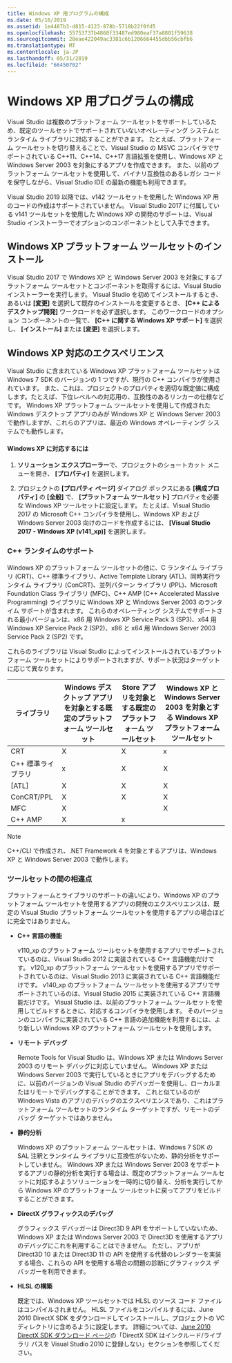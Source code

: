 ```yaml
---
title: Windows XP 用プログラムの構成
ms.date: 05/16/2019
ms.assetid: 1e4487b3-d815-4123-878b-5718b22f0fd5
ms.openlocfilehash: 55753737b4868f33487ed980eaf37a8801f59638
ms.sourcegitcommit: 28eae422049ac3381c6b1206664455dbb56cbfb6
ms.translationtype: MT
ms.contentlocale: ja-JP
ms.lasthandoff: 05/31/2019
ms.locfileid: "66450702"
---
```

# <a name="configuring-programs-for-windows-xp"></a>Windows XP 用プログラムの構成

Visual Studio は複数のプラットフォーム ツールセットをサポートしているため、既定のツールセットでサポートされていないオペレーティング システムとランタイム ライブラリに対応することができます。 たとえば、プラットフォーム ツールセットを切り替えることで、Visual Studio の MSVC コンパイラでサポートされている C++11、C++14、C++17 言語拡張を使用し、Windows XP と Windows Server 2003 を対象にするアプリを作成できます。 また、以前のプラットフォーム ツールセットを使用して、バイナリ互換性のあるレガシ コードを保守しながら、Visual Studio IDE の最新の機能も利用できます。

Visual Studio 2019 以降では、v142 ツールセットを使用した Windows XP 用のコードの作成はサポートされていません。 Visual Studio 2017 に付属している v141 ツールセットを使用した Windows XP の開発のサポートは、Visual Studio インストーラーでオプションのコンポーネントとして入手できます。

## <a name="install-the-windows-xp-platform-toolset"></a>Windows XP プラットフォーム ツールセットのインストール

Visual Studio 2017 で Windows XP と Windows Server 2003 を対象にするプラットフォーム ツールセットとコンポーネントを取得するには、Visual Studio インストーラーを実行します。 Visual Studio を初めてインストールするとき、あるいは **[変更]** を選択して既存のインストールを変更するとき、 **[C++ によるデスクトップ開発]** ワークロードを必ず選択します。 このワークロードのオプション コンポーネントの一覧で、 **[C++ に関する Windows XP サポート]** を選択し、 **[インストール]** または **[変更]** を選択します。

## <a name="windows-xp-targeting-experience"></a>Windows XP 対応のエクスペリエンス

Visual Studio に含まれている Windows XP プラットフォーム ツールセットは Windows 7 SDK のバージョンの 1 つですが、現行の C++ コンパイラが使用されています。 また、これは、プロジェクトのプロパティを適切な既定値に構成します。たとえば、下位レベルへの対応用の、互換性のあるリンカーの仕様などです。 Windows XP プラットフォーム ツールセットを使用して作成された Windows デスクトップ アプリのみが Windows XP と Windows Server 2003 で動作しますが、これらのアプリは、最近の Windows オペレーティング システムでも動作します。

#### <a name="to-target-windows-xp"></a>Windows XP に対応するには

1. **ソリューション エクスプローラー**で、プロジェクトのショートカット メニューを開き、 **[プロパティ]** を選択します。

1. プロジェクトの **[プロパティ ページ]** ダイアログ ボックスにある **[構成プロパティ]** の **[全般]** で、 **[プラットフォーム ツールセット]** プロパティを必要な Windows XP ツールセットに設定します。 たとえば、Visual Studio 2017 の Microsoft C++ コンパイラを使用し、Windows XP および Windows Server 2003 向けのコードを作成するには、 **[Visual Studio 2017 - Windows XP (v141_xp)]** を選択します。

### <a name="c-runtime-support"></a>C++ ランタイムのサポート

Windows XP のプラットフォーム ツールセットの他に、C ランタイム ライブラリ (CRT)、C++ 標準ライブラリ、Active Template Library (ATL)、同時実行ランタイム ライブラリ (ConCRT)、並列パターン ライブラリ (PPL)、Microsoft Foundation Class ライブラリ (MFC)、C++ AMP (C++ Accelerated Massive Programming) ライブラリに Windows XP と Windows Server 2003 のランタイム サポートが含まれます。 これらのオペレーティング システムでサポートされる最小バージョンは、x86 用 Windows XP Service Pack 3 (SP3)、x64 用 Windows XP Service Pack 2 (SP2)、x86 と x64 用 Windows Server 2003 Service Pack 2 (SP2) です。

これらのライブラリは Visual Studio によってインストールされているプラットフォーム ツールセットによりサポートされますが、サポート状況はターゲットに応じて異なります。

|ライブラリ|Windows デスクトップ アプリを対象とする既定のプラットフォーム ツールセット|Store アプリを対象とする既定のプラットフォーム ツールセット|Windows XP と Windows Server 2003 を対象とする Windows XP プラットフォーム ツールセット|
|---|---|---|---|
|CRT|X|X|x|
|C++ 標準ライブラリ|x|X|X|
|[ATL]|X|X|X|
|ConCRT/PPL|X|X|X|
|MFC|X||X|
|C++ AMP|X|x||

> [!NOTE]
> C++/CLI で作成され、.NET Framework 4 を対象とするアプリは、Windows XP と Windows Server 2003 で動作します。

### <a name="differences-between-the-toolsets"></a>ツールセットの間の相違点

プラットフォームとライブラリのサポートの違いにより、Windows XP のプラットフォーム ツールセットを使用するアプリの開発のエクスペリエンスは、既定の Visual Studio プラットフォーム ツールセットを使用するアプリの場合ほどに完全ではありません。

- **C++ 言語の機能**

   v110\_xp のプラットフォーム ツールセットを使用するアプリでサポートされているのは、Visual Studio 2012 に実装されている C++ 言語機能だけです。 v120\_xp のプラットフォーム ツールセットを使用するアプリでサポートされているのは、Visual Studio 2013 に実装されている C++ 言語機能だけです。 v140\_xp のプラットフォーム ツールセットを使用するアプリでサポートされているのは、Visual Studio 2015 に実装されている C++ 言語機能だけです。 Visual Studio は、以前のプラットフォーム ツールセットを使用してビルドするときに、対応するコンパイラを使用します。 そのバージョンのコンパイラに実装されている C++ 言語の追加機能を利用するには、より新しい Windows XP のプラットフォーム ツールセットを使用します。

- **リモート デバッグ**

   Remote Tools for Visual Studio は、Windows XP または Windows Server 2003 のリモート デバッグに対応していません。 Windows XP または Windows Server 2003 で実行しているときにアプリをデバッグするために、以前のバージョンの Visual Studio のデバッガーを使用し、ローカルまたはリモートでデバッグすることができます。 これと似ているのが Windows Vista のアプリのデバッグのエクスペリエンスであり、これはプラットフォーム ツールセットのランタイム ターゲットですが、リモートのデバッグ ターゲットではありません。

- **静的分析**

   Windows XP のプラットフォーム ツールセットは、Windows 7 SDK の SAL 注釈とランタイム ライブラリに互換性がないため、静的分析をサポートしていません。 Windows XP または Windows Server 2003 をサポートするアプリの静的分析を実行する場合は、既定のプラットフォーム ツールセットに対応するようソリューションを一時的に切り替え、分析を実行してから Windows XP のプラットフォーム ツールセットに戻ってアプリをビルドすることができます。

- **DirectX グラフィックスのデバッグ**

   グラフィックス デバッガーは Direct3D 9 API をサポートしていないため、Windows XP または Windows Server 2003 で Direct3D を使用するアプリのデバッグにこれを利用することはできません。 ただし、アプリが Direct3D 10 または Direct3D 11 の API を使用する代替のレンダラーを実装する場合、これらの API を使用する場合の問題の診断にグラフィックス デバッガーを利用できます。

- **HLSL の構築**

   既定では、Windows XP ツールセットでは HLSL のソース コード ファイルはコンパイルされません。 HLSL ファイルをコンパイルするには、June 2010 DirectX SDK をダウンロードしてインストールし、プロジェクトの VC ディレクトリに含めるように設定します。 詳細については、[June 2010 DirectX SDK ダウンロード ページ](https://www.microsoft.com/download/details.aspx?displaylang=en&id=6812)の「DirectX SDK はインクルード/ライブラリ パスを Visual Studio 2010 に登録しない」セクションを参照してください。

